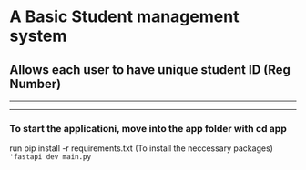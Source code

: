# A Basic Student management system
## Allows each user to have unique student ID (Reg Number)

<hr>
<hr>

### To start the applicationi, move into the app folder with cd app
run pip install -r requirements.txt (To install the neccessary packages)
<code>'fastapi dev main.py</code>